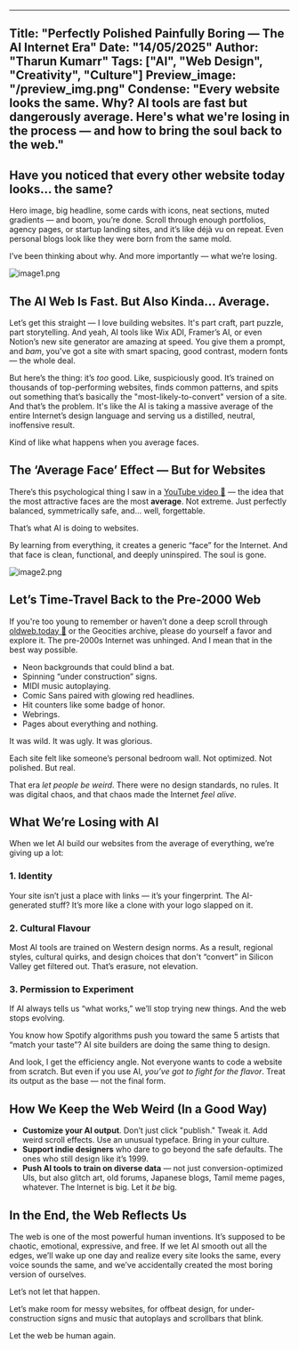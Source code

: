 ------
Title: "Perfectly Polished Painfully Boring — The AI Internet Era"
Date: "14/05/2025"
Author: "Tharun Kumarr"
Tags: ["AI", "Web Design", "Creativity", "Culture"]
Preview_image: "/preview_img.png"
Condense: "Every website looks the same. Why? AI tools are fast but dangerously average. Here's what we're losing in the process — and how to bring the soul back to the web."
------

## Have you noticed that every other website today looks... the same?

Hero image, big headline, some cards with icons, neat sections, muted gradients — and boom, you’re done. Scroll through enough portfolios, agency pages, or startup landing sites, and it’s like déjà vu on repeat. Even personal blogs look like they were born from the same mold.

I’ve been thinking about why. And more importantly — what we’re losing.

![image1.png](/Blogs/Perfectly-Polished-Painfully-Boring--The-AI-Internet-Era/Image1.png)

## The AI Web Is Fast. But Also Kinda... Average.

Let’s get this straight — I love building websites. It's part craft, part puzzle, part storytelling. And yeah, AI tools like Wix ADI, Framer’s AI, or even Notion’s new site generator are amazing at speed. You give them a prompt, and *bam*, you've got a site with smart spacing, good contrast, modern fonts — the whole deal.

But here’s the thing: it’s *too* good. Like, suspiciously good. It’s trained on thousands of top-performing websites, finds common patterns, and spits out something that’s basically the "most-likely-to-convert" version of a site. And that’s the problem. It's like the AI is taking a massive average of the entire Internet’s design language and serving us a distilled, neutral, inoffensive result.

Kind of like what happens when you average faces.

## The ‘Average Face’ Effect — But for Websites

There’s this psychological thing I saw in a [YouTube video 🔗](https://www.youtube.com/watch?v=OwKlvd8BaxY) — the idea that the most attractive faces are the most **average**. Not extreme. Just perfectly balanced, symmetrically safe, and... well, forgettable.

That’s what AI is doing to websites.

By learning from everything, it creates a generic “face” for the Internet. And that face is clean, functional, and deeply uninspired. The soul is gone.

![image2.png](/Blogs/Perfectly-Polished-Painfully-Boring--The-AI-Internet-Era/Image2.png)

## Let’s Time-Travel Back to the Pre-2000 Web

If you're too young to remember or haven’t done a deep scroll through [oldweb.today 🔗](http://oldweb.today/) or the Geocities archive, please do yourself a favor and explore it. The pre-2000s Internet was unhinged. And I mean that in the best way possible.

- Neon backgrounds that could blind a bat.
- Spinning “under construction” signs.
- MIDI music autoplaying.
- Comic Sans paired with glowing red headlines.
- Hit counters like some badge of honor.
- Webrings.
- Pages about everything and nothing.

It was wild. It was ugly. It was glorious.

Each site felt like someone’s personal bedroom wall. Not optimized. Not polished. But real.

That era *let people be weird*. There were no design standards, no rules. It was digital chaos, and that chaos made the Internet *feel alive*.

## What We’re Losing with AI

When we let AI build our websites from the average of everything, we’re giving up a lot:

### 1. **Identity**

Your site isn’t just a place with links — it’s your fingerprint. The AI-generated stuff? It’s more like a clone with your logo slapped on it.

### 2. **Cultural Flavour**

Most AI tools are trained on Western design norms. As a result, regional styles, cultural quirks, and design choices that don't “convert” in Silicon Valley get filtered out. That’s erasure, not elevation.

### 3. **Permission to Experiment**

If AI always tells us “what works,” we’ll stop trying new things. And the web stops evolving.

You know how Spotify algorithms push you toward the same 5 artists that “match your taste”? AI site builders are doing the same thing to design.

And look, I get the efficiency angle. Not everyone wants to code a website from scratch. But even if you use AI, *you’ve got to fight for the flavor*. Treat its output as the base — not the final form.

## How We Keep the Web Weird (In a Good Way)

- **Customize your AI output**. Don’t just click "publish." Tweak it. Add weird scroll effects. Use an unusual typeface. Bring in your culture.
- **Support indie designers** who dare to go beyond the safe defaults. The ones who still design like it’s 1999.
- **Push AI tools to train on diverse data** — not just conversion-optimized UIs, but also glitch art, old forums, Japanese blogs, Tamil meme pages, whatever. The Internet is big. Let it *be* big.

## In the End, the Web Reflects Us

The web is one of the most powerful human inventions. It’s supposed to be chaotic, emotional, expressive, and free. If we let AI smooth out all the edges, we’ll wake up one day and realize every site looks the same, every voice sounds the same, and we’ve accidentally created the most boring version of ourselves.

Let’s not let that happen.

Let’s make room for messy websites, for offbeat design, for under-construction signs and music that autoplays and scrollbars that blink.

Let the web be human again.
